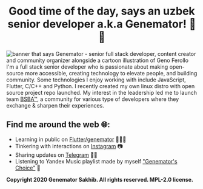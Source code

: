 <p align="center">
    <h1 align="center">Good time of the day, says an uzbek senior developer a.k.a Genemator! 🖤🏴</h1>
</p>

<img src="https://raw.githubusercontent.com/genemators/genemators/master/public/banner.png" alt="banner that says Genemator - senior full stack developer, content creator and community organizer alongside a cartoon illustration of Geno Ferollo">
I'm a full stack senior developer who is passionate about making open-source more accessible, creating technology to elevate people, and building community. Some technologies I enjoy working with include JavaScript, Flutter, C/C++ and Python. I recently created my own linux distro with open source project repo launched.  My interest in the leadership led me to launch team <a href="https://bsba.uz/">BSBA™</a>, a community for various type of developers where they exchange & sharpen their experiences.

## Find me around the web 🌐:

- Learning in public on
  <a href="https://flutter.dev/">Flutter/genemator</a> 👨🏻‍💻
- Tinkering with interactions on <a href="https://instagram.com/genemator">
  Instagram</a> 📷
- Sharing updates on <a href="https://www.t.me/genemators">Telegram</a> 🤙🏻
- Listening to Yandex Music playlist made by myself
  <a href="http://link.bsba.uz/music">"Genemator's Choice"</a> 🎵

**Copyright 2020 Genemator Sakhib. All rights reserved. MPL-2.0 license.**
